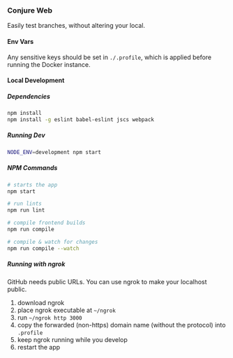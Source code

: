 ### Conjure Web

Easily test branches, without altering your local.

#### Env Vars

Any sensitive keys should be set in `./.profile`, which is applied before running the Docker instance.

#### Local Development

##### Dependencies

```bash
npm install
npm install -g eslint babel-eslint jscs webpack
```

##### Running Dev

```bash
NODE_ENV=development npm start
```

##### NPM Commands

```bash
# starts the app
npm start

# run lints
npm run lint

# compile frontend builds
npm run compile

# compile & watch for changes
npm run compile --watch
```

##### Running with ngrok

GitHub needs public URLs. You can use ngrok to make your localhost public.

1. download ngrok
2. place ngrok executable at `~/ngrok`
3. run `~/ngrok http 3000`
4. copy the forwarded (non-https) domain name (without the protocol) into `.profile`
5. keep ngrok running while you develop
6. restart the app
